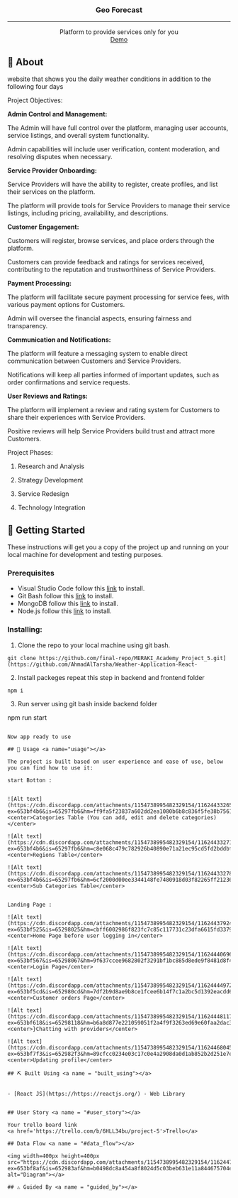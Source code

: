 <p align="center">
</p>

<h3 align="center">Geo Forecast
</h3>

---

<p align="center"> Platform to provide services only for you 
    <br> 
<a href=''>Demo</a>
    <br> 
</p>


## 🧐 About <a name = "about"></a>

website that shows you the daily weather conditions in addition to the following four days

Project Objectives:

<b>Admin Control and Management:</b>

The Admin will have full control over the platform, managing user accounts, service listings, and overall system functionality.

Admin capabilities will include user verification, content moderation, and resolving disputes when necessary.

<b>Service Provider Onboarding:</b>

Service Providers will have the ability to register, create profiles, and list their services on the platform.

The platform will provide tools for Service Providers to manage their service listings, including pricing, availability, and descriptions.

<b>Customer Engagement:</b>

Customers will register, browse services, and place orders through the platform.

Customers can provide feedback and ratings for services received, contributing to the reputation and trustworthiness of Service Providers.

<b>Payment Processing:</b>

The platform will facilitate secure payment processing for service fees, with various payment options for Customers.

Admin will oversee the financial aspects, ensuring fairness and transparency.

<b>Communication and Notifications:</b>

The platform will feature a messaging system to enable direct communication between Customers and Service Providers.

Notifications will keep all parties informed of important updates, such as order confirmations and service requests.

<b>User Reviews and Ratings:</b>

The platform will implement a review and rating system for Customers to share their experiences with Service Providers.

Positive reviews will help Service Providers build trust and attract more Customers.

Project Phases:

1) Research and Analysis

2) Strategy Development

3) Service Redesign

4) Technology Integration

## 🏁 Getting Started <a name = "getting_started"></a>

These instructions will get you a copy of the project up and running on your local machine for development and testing purposes.

### Prerequisites

- Visual Studio Code follow this <a href='https://code.visualstudio.com/download'>link</a> to install.
- Git Bash follow this <a href='https://git-scm.com/downloads'>link</a> to install.
- MongoDB follow this <a href='https://www.mongodb.com/docs/manual/installation/'>link</a> to install.
- Node.js follow this <a href='https://nodejs.org/en'>link</a> to install.

### Installing:

1. Clone the repo to your local machine using git bash.

```
git clone https://github.com/final-repo/MERAKI_Academy_Project_5.git](https://github.com/AhmadAlTarsha/Weather-Application-React-
```

2. Install packeges repeat this step in backend and frontend folder

```
npm i
```

3. Run server using git bash inside backend folder

npm run start
```

Now app ready to use

## 🎈 Usage <a name="usage"></a>

The project is built based on user experience and ease of use, below you can find how to use it:

start Botton : 


![Alt text](https://cdn.discordapp.com/attachments/1154738995482329154/1162443326528704602/categories.png?ex=653bf4b6&is=65297fb6&hm=ff9fa5f23837a602dd2ea1080b6b8c836f5fe38b75615a55470d46524bcae94a&)
<center>Categories Table (You can add, edit and delete categories)</center>

![Alt text](https://cdn.discordapp.com/attachments/1154738995482329154/1162443327107514388/regions.png?ex=653bf4b6&is=65297fb6&hm=c8e068c479c782926b40890e71a21ec95cd5fd2bddbfe30f4e9caf8a45bd54b0&)
<center>Regions Table</center>

![Alt text](https://cdn.discordapp.com/attachments/1154738995482329154/1162443327824744568/Sub_Categories.png?ex=653bf4b6&is=65297fb6&hm=6cf2000d00ee3344148fe7480918d03f82265ff21236a1b00869cdf840b7107e&)
<center>Sub Categories Table</center>


Landing Page : 

![Alt text](https://cdn.discordapp.com/attachments/1154738995482329154/1162443792457142312/Home_page.png?ex=653bf525&is=65298025&hm=cbff6002986f823fc7c85c117731c23dfa6615fd337921ad9c85e4c5be2875ff&)
<center>Home Page before user logging in</center>

![Alt text](https://cdn.discordapp.com/attachments/1154738995482329154/1162444069646114826/login_page.png?ex=653bf567&is=65298067&hm=9f637ccee9682802f3291bf1bc885d8ede9f8481d8f42e7eda46b11f781b8396&)
<center>Login Page</center>

![Alt text](https://cdn.discordapp.com/attachments/1154738995482329154/1162444497205071983/orders.png?ex=653bf5cd&is=652980cd&hm=7df2b9d8ae9b8ce1fcee6b14f7c1a2bc5d1392eacdd6a00ce8b6ed2f41422838&)
<center>Customer orders Page</center>

![Alt text](https://cdn.discordapp.com/attachments/1154738995482329154/1162444811748511824/chats.png?ex=653bf618&is=65298118&hm=b6a8d877e221059051f2a4f9f3263ed69e60faa2dac3b68da83f9716e8a36e62&)
<center>}Chatting with providers</center>

![Alt text](https://cdn.discordapp.com/attachments/1154738995482329154/1162446804567212072/profile.png?ex=653bf7f3&is=652982f3&hm=89cfcc0234e03c17c0e4a2908da0d1ab852b2d251e7e50b58721aa4b28e1cbd5&)
<center>Updating profile</center>

## ⛏️ Built Using <a name = "built_using"></a>


- [React JS](https://https://reactjs.org/) - Web Library


## User Story <a name = "#user_story"></a>

Your trello board link
<a href='https://trello.com/b/6HLL34bu/project-5'>Trello</a>

## Data Flow <a name = "#data_flow"></a>

<img width=400px height=400px src="https://cdn.discordapp.com/attachments/1154738995482329154/1162447592123289721/ERD.png?ex=653bf8af&is=652983af&hm=b0498dc8a454a8f8024d5c03beb631e11a844675704efb112dee567f41836542&" alt="Diagram"></a>

## ⚠️ Guided By <a name = "guided_by"></a>
